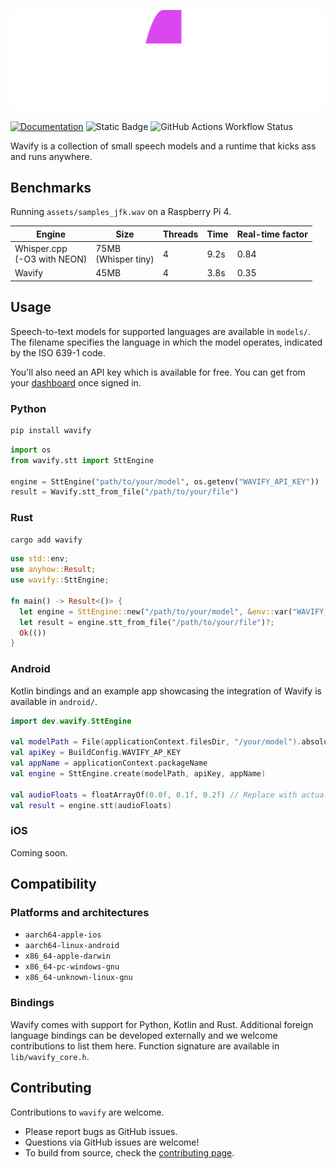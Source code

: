 ![The logo of Wavify.](assets/wavify-white-pink-word.svg?raw=true "Wavify logo")

[![Documentation](https://img.shields.io/badge/documentation-grey)](https://www.wavify.dev/docs)
![Static Badge](https://img.shields.io/badge/platforms-Linux%20%7C%20Android%20%7C%20macOS%20%7C%20iOS%20%7C%20Windows-green)
![GitHub Actions Workflow Status](https://img.shields.io/github/actions/workflow/status/wavify-labs/wavify-sdks/release.yaml)

Wavify is a collection of small speech models and a runtime that kicks ass and runs anywhere.


## Benchmarks

Running `assets/samples_jfk.wav` on a Raspberry Pi 4.

|Engine   |Size   |Threads   |Time   |Real-time factor   |
|---|---|---|---|---|
| Whisper.cpp <br> (-O3 with NEON)   | 75MB <br> (Whisper tiny)  | 4  | 9.2s  | 0.84  |
| Wavify  | 45MB  | 4  | 3.8s  | 0.35  |

## Usage

Speech-to-text models for supported languages are available in `models/`. The filename specifies the language in which 
the model operates, indicated by the ISO 639-1 code.

You'll also need an API key which is available for free. You can get from your [dashboard](https://www.wavify.dev/signin/password_signin) once signed in.

### Python

```bash
pip install wavify
```

```python
import os
from wavify.stt import SttEngine

engine = SttEngine("path/to/your/model", os.getenv("WAVIFY_API_KEY"))
result = Wavify.stt_from_file("/path/to/your/file")
```

### Rust

```bash
cargo add wavify
```

```rust
use std::env;
use anyhow::Result;
use wavify::SttEngine;

fn main() -> Result<()> {
  let engine = SttEngine::new("/path/to/your/model", &env::var("WAVIFY_API_KEY")?)?;
  let result = engine.stt_from_file("/path/to/your/file")?;
  Ok(())
}
```

### Android

Kotlin bindings and an example app showcasing the integration of Wavify is available in `android/`.

```kotlin
import dev.wavify.SttEngine

val modelPath = File(applicationContext.filesDir, "/your/model").absolutePath
val apiKey = BuildConfig.WAVIFY_AP_KEY
val appName = applicationContext.packageName
val engine = SttEngine.create(modelPath, apiKey, appName) 

val audioFloats = floatArrayOf(0.0f, 0.1f, 0.2f) // Replace with actual audio data
val result = engine.stt(audioFloats)
```

### iOS

Coming soon.

## Compatibility

### Platforms and architectures

- `aarch64-apple-ios`
- `aarch64-linux-android`
- `x86_64-apple-darwin`
- `x86_64-pc-windows-gnu`
- `x86_64-unknown-linux-gnu`

### Bindings

Wavify comes with support for Python, Kotlin and Rust.
Additional foreign language bindings can be developed externally and we welcome contributions to list them here. 
Function signature are available in `lib/wavify_core.h`.

## Contributing

Contributions to `wavify` are welcome. 

- Please report bugs as GitHub issues.
- Questions via GitHub issues are welcome!
- To build from source, check the [contributing page](https://github.com/wavify-labs/wavify-sdks/blob/main/CONTRIBUTING.md).
